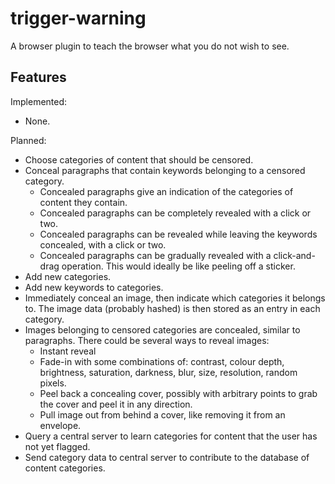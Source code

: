 # trigger-warning
A browser plugin to teach the browser what you do not wish to see.

## Features

Implemented:

 - None.

Planned:

 - Choose categories of content that should be censored.
 - Conceal paragraphs that contain keywords belonging to a censored category.
   - Concealed paragraphs give an indication of the categories of content they contain.
   - Concealed paragraphs can be completely revealed with a click or two.
   - Concealed paragraphs can be revealed while leaving the keywords concealed, with a click or two.
   - Concealed paragraphs can be gradually revealed with a click-and-drag operation. This would ideally be like peeling off a sticker.
 - Add new categories.
 - Add new keywords to categories.
 - Immediately conceal an image, then indicate which categories it belongs to. The image data (probably hashed) is then stored as an entry in each category.
 - Images belonging to censored categories are concealed, similar to paragraphs. There could be several ways to reveal images:
   - Instant reveal
   - Fade-in with some combinations of: contrast, colour depth, brightness, saturation, darkness, blur, size, resolution, random pixels.
   - Peel back a concealing cover, possibly with arbitrary points to grab the cover and peel it in any direction.
   - Pull image out from behind a cover, like removing it from an envelope.
 - Query a central server to learn categories for content that the user has not yet flagged.
 - Send category data to central server to contribute to the database of content categories.
